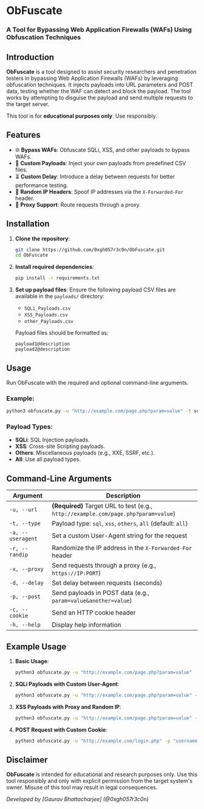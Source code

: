 # ObFuscate

### A Tool for Bypassing Web Application Firewalls (WAFs) Using Obfuscation Techniques
## Introduction

**ObFuscate** is a tool designed to assist security researchers and penetration testers in bypassing Web Application Firewalls (WAFs) by leveraging obfuscation techniques. It injects payloads into URL parameters and POST data, testing whether the WAF can detect and block the payload. The tool works by attempting to disguise the payload and send multiple requests to the target server.

This tool is for **educational purposes only**. Use responsibly.

## Features

- 🌐 **Bypass WAFs**: Obfuscate SQLi, XSS, and other payloads to bypass WAFs.
- 📄 **Custom Payloads**: Inject your own payloads from predefined CSV files.
- ⏳ **Custom Delay**: Introduce a delay between requests for better performance testing.
- 🎲 **Random IP Headers**: Spoof IP addresses via the `X-Forwarded-For` header.
- 🔐 **Proxy Support**: Route requests through a proxy.

## Installation

1. **Clone the repository**:
   ```bash
   git clone https://github.com/0xgh057r3c0n/ObFuscate.git
   cd ObFuscate
   ```

2. **Install required dependencies**:
   ```bash
   pip install -r requirements.txt
   ```

3. **Set up payload files**: Ensure the following payload CSV files are available in the `payloads/` directory:
   - `SQLi_Payloads.csv`
   - `XSS_Payloads.csv`
   - `other_Payloads.csv`

   Payload files should be formatted as:
   ```
   payload1@description
   payload2@description
   ```

## Usage

Run ObFuscate with the required and optional command-line arguments.

### Example:
```bash
python3 obfuscate.py -u "http://example.com/page.php?param=value" -t sql -d 1.5
```

### Payload Types:
- **SQLi**: SQL Injection payloads.
- **XSS**: Cross-site Scripting payloads.
- **Others**: Miscellaneous payloads (e.g., XXE, SSRF, etc.).
- **All**: Use all payload types.

## Command-Line Arguments

| Argument | Description |
| -------- | ----------- |
| `-u, --url` | **(Required)** Target URL to test (e.g., `http://example.com/page.php?param=value`) |
| `-t, --type` | Payload type: `sql`, `xss`, `others`, `all` (default: `all`) |
| `-a, --useragent` | Set a custom User-Agent string for the request |
| `-r, --randip` | Randomize the IP address in the `X-Forwarded-For` header |
| `-x, --proxy` | Send requests through a proxy (e.g., `https://IP:PORT`) |
| `-d, --delay` | Set delay between requests (seconds) |
| `-p, --post` | Send payloads in POST data (e.g., `param=value&another=value`) |
| `-c, --cookie` | Send an HTTP cookie header |
| `-h, --help` | Display help information |

## Example Usage

1. **Basic Usage**:
   ```bash
   python3 obfuscate.py -u "http://example.com/page.php?param=value"
   ```

2. **SQLi Payloads with Custom User-Agent**:
   ```bash
   python3 obfuscate.py -u "http://example.com/page.php?param=value" -t sql -a "CustomUserAgent/1.0"
   ```

3. **XSS Payloads with Proxy and Random IP**:
   ```bash
   python3 obfuscate.py -u "http://example.com/page.php?param=value" -t xss -r -x "http://127.0.0.1:8080"
   ```

4. **POST Request with Custom Cookie**:
   ```bash
   python3 obfuscate.py -u "http://example.com/login.php" -p "username=admin&password=admin123" -c "sessionid=abc123"
   ```

## Disclaimer

**ObFuscate** is intended for educational and research purposes only. Use this tool responsibly and only with explicit permission from the target system's owner. Misuse of this tool may result in legal consequences.


*Developed by [Gaurav Bhattacharjee] (@0xgh057r3c0n)*

